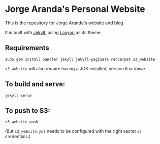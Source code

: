 # Jorge Aranda's Personal Website

This is the repository for Jorge Aranda's website and blog.

It is built with [Jekyll](http://jekyllrb.com), using [Lanyon](http://lanyon.getpoole.com/) as its theme.


## Requirements

```
sudo gem install bundler jekyll jekyll-paginate redcarpet s3_website
```

`s3_website` will also require having a JDK installed, version 8 or *lower*.


## To build and serve:

```
jekyll serve
```


## To push to S3:

```
s3_website push
```

(But `s3_website.yml` needs to be configured with the right secret `s3` credentials.)
